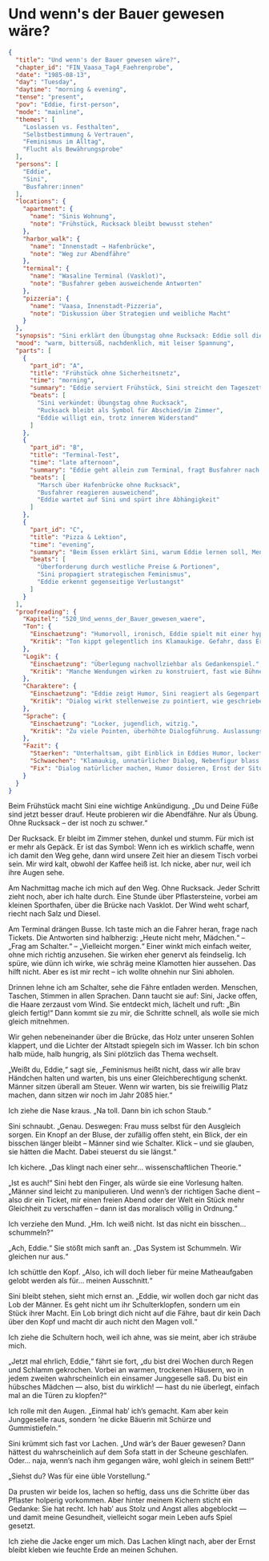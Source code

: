 # Und wenn's der Bauer gewesen wäre?

```json
{
  "title": "Und wenn's der Bauer gewesen wäre?",
  "chapter_id": "FIN_Vaasa_Tag4_Faehrenprobe",
  "date": "1985-08-13",
  "day": "Tuesday",
  "daytime": "morning & evening",
  "tense": "present",
  "pov": "Eddie, first-person",
  "mode": "mainline",
  "themes": [
    "Loslassen vs. Festhalten",
    "Selbstbestimmung & Vertrauen",
    "Feminismus im Alltag",
    "Flucht als Bewährungsprobe"
  ],
  "persons": [
    "Eddie",
    "Sini",
    "Busfahrer:innen"
  ],
  "locations": {
    "apartment": {
      "name": "Sinis Wohnung",
      "note": "Frühstück, Rucksack bleibt bewusst stehen"
    },
    "harbor_walk": {
      "name": "Innenstadt → Hafenbrücke",
      "note": "Weg zur Abendfähre"
    },
    "terminal": {
      "name": "Wasaline Terminal (Vasklot)",
      "note": "Busfahrer geben ausweichende Antworten"
    },
    "pizzeria": {
      "name": "Vaasa, Innenstadt-Pizzeria",
      "note": "Diskussion über Strategien und weibliche Macht"
    }
  },
  "synopsis": "Sini erklärt den Übungstag ohne Rucksack: Eddie soll die Abendfähre solo ausprobieren. Der fehlende Rucksack wird zum Symbol dafür, wie nah das Abschiedsszenario rückt. Am Terminal erfährt Eddie, dass Informationen nicht einfach zu bekommen sind, und erkennt, wie verletzlich sie ohne Sinis Unterstützung bleibt. Beim Pizza-Abend drängt Sini sie, auch manipulative Mittel zu erwägen, um sich Türen zu öffnen – eine Forderung, die bei beiden Sehnsucht nach Nähe und Angst vor dem Abschied offenlegt.",
  "mood": "warm, bittersüß, nachdenklich, mit leiser Spannung",
  "parts": [
    {
      "part_id": "A",
      "title": "Frühstück ohne Sicherheitsnetz",
      "time": "morning",
      "summary": "Eddie serviert Frühstück, Sini streicht den Tageszettel und schickt sie ohne Rucksack los – das Gepäck bleibt als sichtbares Zeichen für den drohenden Aufbruch zurück.",
      "beats": [
        "Sini verkündet: Übungstag ohne Rucksack",
        "Rucksack bleibt als Symbol für Abschied/im Zimmer",
        "Eddie willigt ein, trotz innerem Widerstand"
      ]
    },
    {
      "part_id": "B",
      "title": "Terminal-Test",
      "time": "late afternoon",
      "summary": "Eddie geht allein zum Terminal, fragt Busfahrer nach der Abendfähre, erhält nur vage Auskünfte und merkt, wie dünn ihr Auftreten wirkt.",
      "beats": [
        "Marsch über Hafenbrücke ohne Rucksack",
        "Busfahrer reagieren ausweichend",
        "Eddie wartet auf Sini und spürt ihre Abhängigkeit"
      ]
    },
    {
      "part_id": "C",
      "title": "Pizza & Lektion",
      "time": "evening",
      "summary": "Beim Essen erklärt Sini, warum Eddie lernen soll, Menschen für sich einzunehmen – selbst mit Charme. Eddie ringt mit der Idee und begreift, dass beide den Abschied fürchten.",
      "beats": [
        "Überforderung durch westliche Preise & Portionen",
        "Sini propagiert strategischen Feminismus",
        "Eddie erkennt gegenseitige Verlustangst"
      ]
    }
  ],
  "proofreading": {
    "Kapitel": "520_Und_wenns_der_Bauer_gewesen_waere",
    "Ton": {
      "Einschaetzung": "Humorvoll, ironisch, Eddie spielt mit einer hypothetischen Situation.",
      "Kritik": "Ton kippt gelegentlich ins Klamaukige. Gefahr, dass Ernsthaftigkeit der Gesamtsituation verwässert wird."
    },
    "Logik": {
      "Einschaetzung": "Überlegung nachvollziehbar als Gedankenspiel.",
      "Kritik": "Manche Wendungen wirken zu konstruiert, fast wie Bühnenwitz. Realismus geht verloren."
    },
    "Charaktere": {
      "Einschaetzung": "Eddie zeigt Humor, Sini reagiert als Gegenpart.",
      "Kritik": "Dialog wirkt stellenweise zu pointiert, wie geschrieben, nicht gesprochen. Sini bleibt Stichwortgeberin."
    },
    "Sprache": {
      "Einschaetzung": "Locker, jugendlich, witzig.",
      "Kritik": "Zu viele Pointen, überhöhte Dialogführung. Auslassungspunkte und Füllwörter häufen sich."
    },
    "Fazit": {
      "Staerken": "Unterhaltsam, gibt Einblick in Eddies Humor, lockert die Stimmung.",
      "Schwaechen": "Klamaukig, unnatürlicher Dialog, Nebenfigur blass.",
      "Fix": "Dialog natürlicher machen, Humor dosieren, Ernst der Situation unterschwellig erhalten."
    }
  }
}
```

Beim Frühstück macht Sini eine wichtige Ankündigung. „Du und Deine Füße sind
jetzt besser drauf. Heute probieren wir die Abendfähre. Nur als Übung. Ohne
Rucksack – der ist noch zu schwer.“

Der Rucksack. Er bleibt im Zimmer stehen, dunkel und stumm. Für mich ist er mehr
als Gepäck. Er ist das Symbol: Wenn ich es wirklich schaffe, wenn ich damit den
Weg gehe, dann wird unsere Zeit hier an diesem Tisch vorbei sein. Mir wird kalt,
obwohl der Kaffee heiß ist. Ich nicke, aber nur, weil ich ihre Augen sehe.

Am Nachmittag mache ich mich auf den Weg. Ohne Rucksack. Jeder Schritt zieht
noch, aber ich halte durch. Eine Stunde über Pflastersteine, vorbei am kleinen
Sporthafen, über die Brücke nach Vasklot. Der Wind weht scharf, riecht nach Salz
und Diesel.

Am Terminal drängen Busse. Ich taste mich an die Fahrer heran, frage nach
Tickets. Die Antworten sind halbherzig: „Heute nicht mehr, Mädchen.“ – „Frag am
Schalter.“ – „Vielleicht morgen.“ Einer winkt mich einfach weiter, ohne mich
richtig anzusehen. Sie wirken eher genervt als feindselig. Ich spüre, wie dünn
ich wirke, wie schräg meine Klamotten hier aussehen. Das hilft nicht. Aber es
ist mir recht – ich wollte ohnehin nur Sini abholen.

Drinnen lehne ich am Schalter, sehe die Fähre entladen werden. Menschen,
Taschen, Stimmen in allen Sprachen. Dann taucht sie auf: Sini, Jacke offen, die
Haare zerzaust vom Wind. Sie entdeckt mich, lächelt und ruft: „Bin gleich
fertig!“ Dann kommt sie zu mir, die Schritte schnell, als wolle sie mich gleich
mitnehmen.

Wir gehen nebeneinander über die Brücke, das Holz unter unseren Sohlen klappert,
und die Lichter der Altstadt spiegeln sich im Wasser. Ich bin schon halb müde,
halb hungrig, als Sini plötzlich das Thema wechselt.

„Weißt du, Eddie,“ sagt sie, „Feminismus heißt nicht, dass wir alle brav
Händchen halten und warten, bis uns einer Gleichberechtigung schenkt. Männer
sitzen überall am Steuer. Wenn wir warten, bis sie freiwillig Platz machen, dann
sitzen wir noch im Jahr 2085 hier.“

Ich ziehe die Nase kraus. „Na toll. Dann bin ich schon Staub.“

Sini schnaubt. „Genau. Deswegen: Frau muss selbst für den Ausgleich sorgen. Ein
Knopf an der Bluse, der zufällig offen steht, ein Blick, der ein bisschen länger
bleibt – Männer sind wie Schalter. Klick – und sie glauben, sie hätten die
Macht. Dabei steuerst du sie längst.“

Ich kichere. „Das klingt nach einer sehr… wissenschaftlichen Theorie.“

„Ist es auch!“ Sini hebt den Finger, als würde sie eine Vorlesung halten.
„Männer sind leicht zu manipulieren. Und wenn’s der richtigen Sache dient – also
dir ein Ticket, mir einen freien Abend oder der Welt ein Stück mehr Gleichheit
zu verschaffen – dann ist das moralisch völlig in Ordnung.“

Ich verziehe den Mund. „Hm. Ich weiß nicht. Ist das nicht ein bisschen…
schummeln?“

„Ach, Eddie.“ Sie stößt mich sanft an. „Das System ist Schummeln. Wir gleichen
nur aus.“

Ich schüttle den Kopf. „Also, ich will doch lieber für meine Matheaufgaben
gelobt werden als für… meinen Ausschnitt.“

Sini bleibt stehen, sieht mich ernst an. „Eddie, wir wollen doch gar nicht das
Lob der Männer. Es geht nicht um ihr Schulterklopfen, sondern um ein Stück ihrer
Macht. Ein Lob bringt dich nicht auf die Fähre, baut dir kein Dach über den Kopf
und macht dir auch nicht den Magen voll.“

Ich ziehe die Schultern hoch, weil ich ahne, was sie meint, aber ich sträube
mich.

„Jetzt mal ehrlich, Eddie,“ fährt sie fort, „du bist drei Wochen durch Regen und
Schlamm gekrochen. Vorbei an warmen, trockenen Häusern, wo in jedem zweiten
wahrscheinlich ein einsamer Junggeselle saß. Du bist ein hübsches Mädchen —
also, bist du wirklich! — hast du nie überlegt, einfach mal an die Türen zu
klopfen?“

Ich rolle mit den Augen. „Einmal hab’ ich’s gemacht. Kam aber kein Junggeselle
raus, sondern ’ne dicke Bäuerin mit Schürze und Gummistiefeln.“

Sini krümmt sich fast vor Lachen. „Und wär’s der Bauer gewesen? Dann hättest du
wahrscheinlich auf dem Sofa statt in der Scheune geschlafen. Oder… naja, wenn’s
nach ihm gegangen wäre, wohl gleich in seinem Bett!“

„Siehst du? Was für eine üble Vorstellung.“

Da prusten wir beide los, lachen so heftig, dass uns die Schritte über das
Pflaster holperig vorkommen. Aber hinter meinem Kichern sticht ein Gedanke: Sie
hat recht. Ich hab’ aus Stolz und Angst alles abgeblockt — und damit meine
Gesundheit, vielleicht sogar mein Leben aufs Spiel gesetzt.

Ich ziehe die Jacke enger um mich. Das Lachen klingt nach, aber der Ernst bleibt
kleben wie feuchte Erde an meinen Schuhen.
